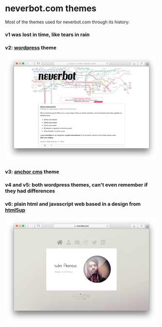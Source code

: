 # neverbot.com themes

Most of the themes used for neverbot.com through its history:

### v1 was lost in time, like tears in rain

### v2: [wordpress](https://wordpress.org/) theme

<p align="center">
  <img width="700" alt="neverbot.com screenshot" src="/imgs/v2_screenshot.png">
</p>

### v3: [anchor cms](https://anchorcms.com/) theme

### v4 and v5: both wordpress themes, can't even remember if they had differences

### v6: plain html and javascript web based in a design from [html5up](https://html5up.net/)

<p align="center">
  <img width="700" alt="neverbot.com screenshot" src="/imgs/v6_screenshot.png">
</p>

